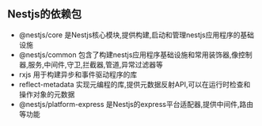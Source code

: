 ## Nestjs的依赖包

- @nestjs/core 是Nestjs核心模块,提供构建,启动和管理nestjs应用程序的基础设施
- @nestjs/common 包含了构建nestjs应用程序基础设施和常用装饰器,像控制器,服务,中间件,守卫,拦截器,管道,异常过滤器等
- rxjs 用于构建异步和事件驱动程序的库
- reflect-metadata 实现元编程的库,提供元数据反射API,可以在运行时检查和操作对象的元数据
- @nestjs/platform-express 是Nestjs的express平台适配器,提供中间件,路由等功能 